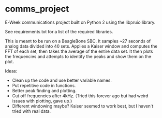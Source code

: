 # comms_project
E-Week communications project built on Python 2 using the libpruio library.

See requirements.txt for a list of the required libraries. 

This is meant to be run on a BeagleBone SBC.
It samples ~27 seconds of analog data divided into 40 sets. Applies a Kaiser window and computes the FFT of each set, then takes the average of the entire data set. It then plots the frequencies and attempts to identify the peaks and show them on the plot.


Ideas:

- Clean up the code and use better variable names.
- Put repetitive code in functions.
- Better peak finding and plotting.
- Cut off frequencies after 4kHz. (Tried this forever ago but had weird issues with plotting, gave up.)
- Different windowing maybe? Kaiser seemed to work best, but I haven't tried with real data.
